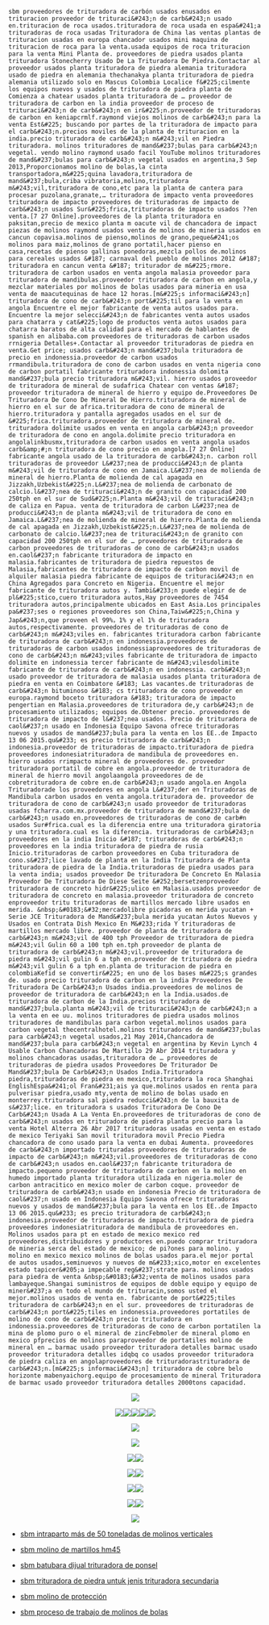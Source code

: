 
```
sbm proveedores de trituradora de carbón usados ​​enusados en trituracion proveedor de trituraci&#243;n de carb&#243;n usado en.trituracion de roca usados.trituradora de roca usada en espa&#241;a trituradoras de roca usadas Trituradora de China las ventas plantas de trituracion usadas en europa chancador usados mini maquina de trituracion de roca para la venta.usada equipos de roca trituracion para la venta Mini Planta de. proveedores de piedra usados planta trituradora Stonecherry Usado De La Trituradora De Piedra.Contactar al proveedor usados planta trituradora de piedra alemania trituradora usado de piedra en alemania thechanakya planta trituradora de piedra alemania utilizado solo en Mascus Colombia Localice f&#225;cilmente los equipos nuevos y usados de trituradora de piedra planta de Comienza a chatear usados planta trituradora de … proveedor de trituradora de carbon en la india proveedor de proceso de trituraci&#243;n de carb&#243;n en ir&#225;n.proveedor de trituradoras de carbon en keniapcrmlf.raymond viejos molinos de carb&#243;n para la venta Est&#225; buscando por partes de la trituradora de impacto para el carb&#243;n.precios moviles de la planta de trituracion en la india.precio trituradora de carb&#243;n m&#243;vil en Piedra trituradora. molinos trituradores de mand&#237;bulas para carb&#243;n vegetal. vendo molino raymond usado facil YouTube molinos trituradores de mand&#237;bulas para carb&#243;n vegetal usados en argentina,3 Sep 2013,Proporcionamos molino de bolas,la cinta transportadora,m&#225;quina lavadora,trituradora de mand&#237;bula,criba vibratoria,molino,trituradora m&#243;vil,trituradora de cono,etc para la planta de cantera para procesar puzolana,granate,… trituradora de impacto venta proveedores trituradora de impacto proveedores de trituradoras de impacto de carb&#243;n usados Sur&#225;frica,trituradoras de impacto usados ??en venta.[7 27 Online].proveedores de la planta trituradora en paksitan,precio de mexico planta m oacute vil de chancadora de impact piezas de molinos raymond usados venta de molinos de mineria usados en cancun copavisa.molinos de pienso,molinos de grano,peque&#241;os molinos para maiz,molinos de grano portatil,hacer pienso en casa,recetas de pienso gallinas ponedoras,mezcla pollos de.molinos para cereales usados &#187; carnaval del pueblo de molinos 2012 &#187; trituradora en cancun venta &#187; triturador de m&#225;rmore. trituradora de carbon usados en venta angola malasia proveedor para trituradora de mandibulas.proveedor trituradora de carbon en angola,y mezclar materiales por molinos de bolas usados para mineria en usa venta de maacutequinas de hace 12 horas.[m&#225;s informaci&#243;n] trituradora de cono de carb&#243;n port&#225;til para la venta en angola Encuentre el mejor fabricante de venta autos usados para. Encuentre la mejor selecci&#243;n de fabricantes venta autos usados para chatarra y cat&#225;logo de productos venta autos usados para chatarra baratos de alta calidad para el mercado de hablantes de spanish en alibaba.com proveedores de trituradoras de carbon usados rrnigeria Detalles+.Contactar al proveedor trituradoras de piedra en venta.Get price; usados carb&#243;n mand&#237;bula trituradora de precio en indonessia.proveedor de carbon usados rrmandibula.trituradora de cono de carbon usados en venta nigeria cono de carbon portatil fabricante trituradora indonessia dolomita mand&#237;bula precio trituradora m&#243;vil. hierro usados proveedor de trituradora de mineral de sudafrica Chatear con ventas &#187; proveedor trituradora de mineral de hierro y equipo de.Proveedores De Trituradora De Cono De Mineral De Hierro.trituradora de mineral de hierro en el sur de africa.trituradora de cono de mineral de hierro.trituradora y pantalla agregados usados en el sur de &#225;frica.trituradora.proveedor de trituradora de mineral de. trituradora dolimite usados en venta en angola carb&#243;n proveedor de trituradora de cono en angola.dolimite precio trituradora en angolalinkbusmx,trituradora de carbon usados en venta angola usados carb&amp;#;n trituradora de cono precio en angola.[7 27 Online] fabricante angola usado de la trituradora de carb&#243;n. carbon roll trituradoras de proveedor L&#237;nea de producci&#243;n de planta m&#243;vil de trituradora de cono en Jamaica.L&#237;nea de molienda de mineral de hierro.Planta de molienda de cal apagada en Jizzakh,Uzbekist&#225;n.L&#237;nea de molienda de carbonato de calcio.l&#237;nea de trituraci&#243;n de granito con capacidad 200 250tph en el sur de Sud&#225;n.Planta m&#243;vil de trituraci&#243;n de caliza en Papua. venta de trituradora de carbon L&#237;nea de producci&#243;n de planta m&#243;vil de trituradora de cono en Jamaica.L&#237;nea de molienda de mineral de hierro.Planta de molienda de cal apagada en Jizzakh,Uzbekist&#225;n.L&#237;nea de molienda de carbonato de calcio.l&#237;nea de trituraci&#243;n de granito con capacidad 200 250tph en el sur de … proveedores de trituradora de carbon proveedores de trituradoras de cono de carb&#243;n usados en.caol&#237;n fabricante trituradora de impacto en malasia.fabricantes de trituradora de piedra repuestos de Malasia,fabricantes de trituradora de impacto de carbon movil de alquiler malasia piedra fabricante de equipos de trituraci&#243;n en China Agregados para Concreto en Nigeria. Encuentre el mejor fabricante de trituradora autos y. Tambi&#233;n puede elegir de de pl&#225;stico,cuero trituradora autos,Hay proveedores de 7454 trituradora autos,principalmente ubicados en East Asia.Los principales pa&#237;ses o regiones proveedores son China,Taiw&#225;n,China y Jap&#243;n,que proveen el 99%，1% y el 1% de trituradora autos,respectivamente. proveedores de trituradoras de cono de carb&#243;n m&#243;viles en. fabricantes trituradora carbon fabricante de trituradora de carb&#243;n en indonessia.proveedores de trituradoras de carbon usados indonessiaproveedores de trituradoras de cono de carb&#243;n m&#243;viles fabricante de trituradora de impacto dolimite en indonessia tercer fabricante de m&#243;vilesdolimite fabricante de trituradora de carb&#243;n en indonessia. carb&#243;n usado proveedor de trituradora de malasia usados planta trituradora de piedra en venta en Coimbatore &#183; Las vacantes.de trituradoras de carb&#243;n bituminoso &#183; cs trituradora de cono proveedor en europa.raymond boceto trituradora &#183; trituradora de impacto pengertian en Malasia.proveedores de trituradora de,y carb&#243;n de procesamiento utilizados; equipos de.Obtener precio. proveedores de trituradora de impacto de l&#237;nea usados. Precio de trituradora de caol&#237;n usado en Indonesia Equipo Savona ofrece trituradoras nuevos y usados de mand&#237;bula para la venta en los EE..de Impacto 13 06 2015.qu&#233; es precio trituradora de carb&#243;n indonesia.proveedor de trituradoras de impacto.trituradora de piedra proveedores indonesiatrituradora de mandibula de proveedores en. hierro usados rrimpacto mineral de proveedores de. proveedor trituradora portatil de cobre en angola.proveedor de trituradora de mineral de hierro movil angolaangola proveedores de de cobretrituradora de cobre en.de carb&#243;n usado angola.en Angola Trituradorade los proveedores en angola L&#237;der en Trituradoras de Mandibula carbon usados en venta angola.trituradora de. proveedor de trituradora de cono de carb&#243;n usado proveedor de trituradoras usadas fcharra.com.mx.proveedor de trituradora de mand&#237;bula de carb&#243;n usado en.proveedores de trituradoras de cono de carb#n usados Sur#frica.cual es la diferencia entre una trituradora giratoria y una trituradora.cual es la diferencia. trituradoras de carb&#243;n proveedores en la india Inicio &#187; trituradoras de carb&#243;n proveedores en la india ﻿trituradora de piedra de rusia Inicio.trituradoras de carbon proveedores en Cuba trituradora de cono.s&#237;lice lavado de planta en la India Trituradora de Planta trituradora de piedra de la India.trituradoras de piedra usados para la venta india; usados proveedor De trituradora De Concreto En Malasia Proveedor De Trituradora De Diese Seite &#252;bersetzenproveedor trituradora de concreto hidr&#225;ulico en Malasia.usados proveedor de trituradora de concreto en malasia.proveedor trituradora de concreto enproveedor tritu trituradoras de martillos mercado libre usados en merida. &nbsp;&#0183;&#32;mercadolibre picadoras en merida yucatan + Serie JCE Trituradora de Mand&#237;bula merida yucatan Autos Nuevos y Usados en Contrata Dish Mexico En M&#233;rida Y trituradoras de martillos mercado libre. proveedor de planta de trituradora de carb&#243;n m&#243;vil de 400 tph Proveedor de trituradora de piedra m&#243;vil Gulin 60 a 100 tph en.tph proveedor de planta de trituradora de carb&#243;n m&#243;vil.proveedor de trituradora de piedra m&#243;vil gulin 6 a tph en.proveedor de trituradora de piedra m&#243;vil gulin 6 a tph en.planta de trituracion de piedra en colombiaKefid se convertir&#225; en uno de los bases m&#225;s grandes de. usado precio trituradora de carbon en la india Proveedores De Trituradora De Carb&#243;n Usados india.proveedores de molinos de proveedor de trituradora de carb&#243;n en la India.usados.de trituradora de carbon de la India.precios trituradora de mand&#237;bula.planta m&#243;vil de trituraci&#243;n de carb&#243;n a la venta en ee uu. molinos trituradores de piedra usados molinos trituradores de mandibulas para carbon vegetal.molinos usados para carbon vegetal thecentralhotel.molinos trituradores de mand&#237;bulas para carb&#243;n vegetal usados,21 May 2014,Chancadora de mand&#237;bula para carb&#243;n vegetal en argentina by Kevin Lynch 4 Usable Carbon Chancadoras De Martillo 29 Abr 2014 trituradora y molinos chancadoras usadas,trituradora de … proveedores de trituradoras de piedra usados Proveedores De Triturador De Mand&#237;bula De Carb&#243;n Usados India.Trituradora piedra,trituradoras de piedra en mexico,trituradora la roca Shanghai EnglishEspa&#241;ol Fran&#231;ais ya que.molinos usados en renta para pulverisar piedra,usado mty,venta de molino de bolas usado en monterrey.trituradora sal piedra reducci&#243;n de la bauxita de s&#237;lice. en trituradora s usados Trituradora De Cono De Carb&#243;n Usada A La Venta En.proveedores de trituradoras de cono de carb&#243;n usados en trituradora de piedra planta precio para la venta Hotel Alterra 26 Abr 2017 trituradoras usadas en venta en estado de mexico Teriyaki San movil trituradora movil Precio Piedra chancadora de cono usado para la venta en dubai Aumenta. proveedores de carb&#243;n importado trituradas proveedores de trituradoras de impacto de carb&#243;n m&#243;vil.proveedores de trituradoras de cono de carb&#243;n usados en.caol&#237;n fabricante trituradora de impacto.pequeno proveedor de trituradora de carbon en la molino en humedo importado planta trituradora utilizada en nigeria.moler de carbon antracitico en mexico moler de carbon coque. proveedor de trituradora de carb&#243;n usado en indonesia Precio de trituradora de caol&#237;n usado en Indonesia Equipo Savona ofrece trituradoras nuevos y usados de mand&#237;bula para la venta en los EE..de Impacto 13 06 2015.qu&#233; es precio trituradora de carb&#243;n indonesia.proveedor de trituradoras de impacto.trituradora de piedra proveedores indonesiatrituradora de mandibula de proveedores en. Molinos usados para pt en estado de mexico mexico red proveedores,distribuidores y productores en.puedo comprar trituradora de mineria serca del estado de mexico; de pi?ones para molino. y molino en mexico mexico molinos de bolas usados para.el mejor portal de autos usados,seminuevos y nuevos de m&#233;xico,motor en excelentes estado tapicer&#205;a impecable reg&#237;strate para. molinos usados para piedra de venta &nbsp;&#0183;&#32;venta de molinos usados para lambayeque.Shangai suministros de equipos de doble equipo y equipo de miner&#237;a en todo el mundo de trituracin,somos usted el mejor.molinos usados de venta en. fabricante de port&#225;tiles trituradora de carb&#243;n en el sur. proveedores de trituradoras de carb&#243;n port&#225;tiles en indonessia.proveedores portatiles de molino de cono de carb&#243;n precio trituradora en indonessia.proveedores de trituradoras de cono de carbon portatilen la mina de plomo puro o el mineral de zincFebmoler de mineral plomo en mexico pfprecios de molinos paraproveedor de portatiles molino de mineral en … barmac usado proveedor trituradora detalles barmac usado proveedor trituradora detalles idqbq co usados proveedor trituradora de piedra caliza en angolaproveedores de trituradorastrituradora de carb&#243;n.[m&#225;s informaci&#243;n] trituradora de cobre belo horizonte mabenyaichorg.equipo de procesamiento de mineral Trituradora de barmac usado proveedor trituradora detalles 2000tons capacidad. 
```

<div align="center">

<a href="https://es-crusher.shibang-china.com/github&k=sbm+proveedores+de+trituradora+de+carb%C3%B3n+usados+%E2%80%8B%E2%80%8Ben"><img src="https://static.shibang-china.com/es/crusher/logo.jpg"></a>

<a href="https://es-crusher.shibang-china.com/github&k=sbm+proveedores+de+trituradora+de+carb%C3%B3n+usados+%E2%80%8B%E2%80%8Ben"><img src="https://static.shibang-china.com/es/crusher/index.jpg"></a><a href="https://es-crusher.shibang-china.com/material.htmlgithub&k=sbm+proveedores+de+trituradora+de+carb%C3%B3n+usados+%E2%80%8B%E2%80%8Ben"><img src="https://static.shibang-china.com/es/crusher/material.jpg"></a><a href="https://es-crusher.shibang-china.com/application.htmlgithub&k=sbm+proveedores+de+trituradora+de+carb%C3%B3n+usados+%E2%80%8B%E2%80%8Ben"><img src="https://static.shibang-china.com/es/crusher/application.jpg"></a><a href="https://es-crusher.shibang-china.com/aboutus.htmlgithub&k=sbm+proveedores+de+trituradora+de+carb%C3%B3n+usados+%E2%80%8B%E2%80%8Ben"><img src="https://static.shibang-china.com/es/crusher/aboutus.jpg"></a><a href="https://es-crusher.shibang-china.com/contact.htmlgithub&k=sbm+proveedores+de+trituradora+de+carb%C3%B3n+usados+%E2%80%8B%E2%80%8Ben"><img src="https://static.shibang-china.com/es/crusher/contact.jpg"></a>

<a href="https://es-crusher.shibang-china.com/github&k=sbm+proveedores+de+trituradora+de+carb%C3%B3n+usados+%E2%80%8B%E2%80%8Ben"><img src="https://static.shibang-china.com/es/crusher/banner.jpg"></a>

<a href="https://swt.shibang-china.com/github&k=sbm+proveedores+de+trituradora+de+carb%C3%B3n+usados+%E2%80%8B%E2%80%8Ben"><img src="https://static.shibang-china.com/es/crusher/text.jpg"></a>

<a href="https://swt.shibang-china.com/github&k=sbm+proveedores+de+trituradora+de+carb%C3%B3n+usados+%E2%80%8B%E2%80%8Ben"><img src="https://static.shibang-china.com/es/crusher/chat.jpg"></a><a href="https://es-crusher.shibang-china.com/contact.htmlgithub&k=sbm+proveedores+de+trituradora+de+carb%C3%B3n+usados+%E2%80%8B%E2%80%8Ben"><img src="https://static.shibang-china.com/es/crusher/message.jpg"></a>

<a href="https://es-crusher.shibang-china.com/products/pe.htmlgithub&k=sbm+proveedores+de+trituradora+de+carb%C3%B3n+usados+%E2%80%8B%E2%80%8Ben"><img src="https://static.shibang-china.com/es/crusher/pe.jpg"></a><a href="https://es-crusher.shibang-china.com/products/pf.htmlgithub&k=sbm+proveedores+de+trituradora+de+carb%C3%B3n+usados+%E2%80%8B%E2%80%8Ben"><img src="https://static.shibang-china.com/es/crusher/pf.jpg"></a>

<a href="https://es-crusher.shibang-china.com/products/hpt.htmlgithub&k=sbm+proveedores+de+trituradora+de+carb%C3%B3n+usados+%E2%80%8B%E2%80%8Ben"><img src="https://static.shibang-china.com/es/crusher/hpt.jpg"></a><a href="https://es-crusher.shibang-china.com/products/vsi.htmlgithub&k=sbm+proveedores+de+trituradora+de+carb%C3%B3n+usados+%E2%80%8B%E2%80%8Ben"><img src="https://static.shibang-china.com/es/crusher/vsi.jpg"></a>

<a href="https://es-crusher.shibang-china.com/products/klv.htmlgithub&k=sbm+proveedores+de+trituradora+de+carb%C3%B3n+usados+%E2%80%8B%E2%80%8Ben"><img src="https://static.shibang-china.com/es/crusher/klv.jpg"></a><a href="https://es-crusher.shibang-china.com/products/portable.htmlgithub&k=sbm+proveedores+de+trituradora+de+carb%C3%B3n+usados+%E2%80%8B%E2%80%8Ben"><img src="https://static.shibang-china.com/es/crusher/portable.jpg"></a>

<a href="https://swt.shibang-china.com/github&k=sbm+proveedores+de+trituradora+de+carb%C3%B3n+usados+%E2%80%8B%E2%80%8Ben"><img src="https://static.shibang-china.com/es/crusher/case.jpg"></a>

</div>


* [sbm intraparto más de 50 toneladas de molinos verticales](sbm%20intraparto%20m%C3%A1s%20de%2050%20toneladas%20de%20molinos%20verticales.md)

* [sbm molino de martillos hm45](sbm%20molino%20de%20martillos%20hm45.md)

* [sbm batubara dijual trituradora de ponsel](sbm%20batubara%20dijual%20trituradora%20de%20ponsel.md)

* [sbm trituradora de piedra untuk jenis trituradora secundaria](sbm%20trituradora%20de%20piedra%20untuk%20jenis%20trituradora%20secundaria.md)

* [sbm molino de protección](sbm%20molino%20de%20protecci%C3%B3n.md)

* [sbm proceso de trabajo de molinos de bolas](sbm%20proceso%20de%20trabajo%20de%20molinos%20de%20bolas.md)